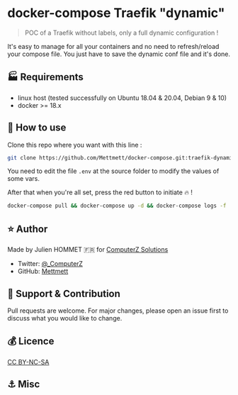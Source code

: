 # docker-compose Traefik "dynamic"

> POC of a Traefik without labels, only a full dynamic configuration !

It's easy to manage for all your containers and no need to refresh/reload your compose file. You just have to save the dynamic conf file and it's done.

## :factory: Requirements

* linux host (tested successfully on Ubuntu 18.04 & 20.04, Debian 9 & 10)
* docker >= 18.x

## :rocket: How to use

Clone this repo where you want with this line :

```bash
git clone https://github.com/Mettmett/docker-compose.git:traefik-dynamic
```

You need to edit the file `.env` at the source folder to modify the values of some vars.

After that when you're all set, press the red button to initiate :fire: !

```bash
docker-compose pull && docker-compose up -d && docker-compose logs -f
```

## :star: Author

Made by Julien HOMMET :fr: for [ComputerZ Solutions](https://computerz.solutions/)

* Twitter: [@_ComputerZ](https://twitter.com/_ComputerZ)
* GitHub: [Mettmett](https://github.com/Mettmett)

## :wrench: Support & Contribution

Pull requests are welcome. For major changes, please open an issue first to discuss what you would like to change.

## :moneybag: Licence

[CC BY-NC-SA](https://creativecommons.org/licenses/by-nc-sa/4.0)

## :anchor: Misc
